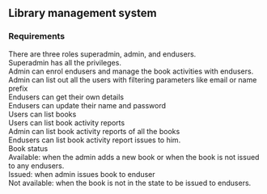## Library management system

### Requirements
There are three roles superadmin, admin, and endusers.  <br>
Superadmin has all the privileges. <br>
Admin can enrol endusers and manage the book activities with endusers.<br>
Admin can list out all the users with filtering parameters like email or name prefix<br>
Endusers can get their own details <br>
Endusers can update their name and password<br>
Users can list books<br>
Users can list book activity reports<br>
	Admin can list book activity reports of all the books <br>
 	Endusers can list book activity report issues to him.<br>
Book status<br>
	Available: when the admin adds a new book or when the book is not issued to any endusers.<br>
	Issued: when admin issues book to enduser<br>
	Not available: when the book is not in the state to be issued to endusers. <br>
